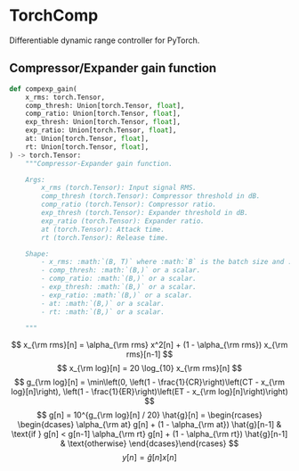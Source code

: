 # TorchComp

Differentiable dynamic range controller for PyTorch.


## Compressor/Expander gain function
    
```python   
def compexp_gain(
    x_rms: torch.Tensor,
    comp_thresh: Union[torch.Tensor, float],
    comp_ratio: Union[torch.Tensor, float],
    exp_thresh: Union[torch.Tensor, float],
    exp_ratio: Union[torch.Tensor, float],
    at: Union[torch.Tensor, float],
    rt: Union[torch.Tensor, float],
) -> torch.Tensor:
    """Compressor-Expander gain function.

    Args:
        x_rms (torch.Tensor): Input signal RMS.
        comp_thresh (torch.Tensor): Compressor threshold in dB.
        comp_ratio (torch.Tensor): Compressor ratio.
        exp_thresh (torch.Tensor): Expander threshold in dB.
        exp_ratio (torch.Tensor): Expander ratio.
        at (torch.Tensor): Attack time.
        rt (torch.Tensor): Release time.

    Shape:
        - x_rms: :math:`(B, T)` where :math:`B` is the batch size and :math:`T` is the number of samples.
        - comp_thresh: :math:`(B,)` or a scalar.
        - comp_ratio: :math:`(B,)` or a scalar.
        - exp_thresh: :math:`(B,)` or a scalar.
        - exp_ratio: :math:`(B,)` or a scalar.
        - at: :math:`(B,)` or a scalar.
        - rt: :math:`(B,)` or a scalar.

    """
```

$$
x_{\rm rms}[n] = \alpha_{\rm rms} x^2[n] + (1 - \alpha_{\rm rms}) x_{\rm rms}[n-1]
$$
$$
x_{\rm log}[n] = 20 \log_{10} x_{\rm rms}[n]
$$
$$
g_{\rm log}[n] = \min\left(0, \left(1 - \frac{1}{CR}\right)\left(CT - x_{\rm log}[n]\right), \left(1 - \frac{1}{ER}\right)\left(ET - x_{\rm log}[n]\right)\right)
$$
$$
g[n] = 10^{g_{\rm log}[n] / 20}
\hat{g}[n] = \begin{rcases} \begin{dcases}
    \alpha_{\rm at} g[n] + (1 - \alpha_{\rm at}) \hat{g}[n-1] & \text{if } g[n] < g[n-1]
    \alpha_{\rm rt} g[n] + (1 - \alpha_{\rm rt}) \hat{g}[n-1] & \text{otherwise}
\end{dcases}\end{rcases}
$$
$$
y[n] = \hat{g}[n] x[n]
$$
